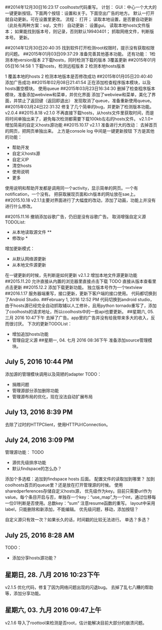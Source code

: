 ##2014年12月30日16:23:17
coolhosts代码重写。
计划：
GUI：中心一个大大的一键更新按钮。下面两个按钮：设置和关于。下面空出广告的地方。
默认一打开就自动更新。可在设置里更改。
流程：
打开；
读取本地设置，是否要自动更新（此处有两种方案：sql，文件）
自动更新：
	设置gui。
	读取本地hosts文件版本；
	如果能找到版本号，则记录，否则默认19940401；
	抓取网络文件，判断版本号。
	更新。

##2014年12月30日20:40:35
找到软件打开检测root权限时，提示没有获取权限的问题。
##2015年01月03日09:37:29
准备完善其他基本功能。
还有功能：
1检测本地version版本
2下载hosts，同时检测下载的版本
3覆盖更新
##2015年01月05日16:14:58
1 下载hosts，检测远程版本
2 检测本地hosts版本

1 覆盖本地的hosts
2 检测本地版本是否修改成功
##2015年01月05日20:40:40
添加广告成功
##2015年02月08日21:41:54
正在添加检查程序版本模块，以及hosts置空模块。
使用queue
##2015年03月23日16:34:30
删掉了检查程序版本模块，准备添加webview和菜单，并优化界面
添加了webview和菜单，美化了界面，并禁止了返回键（返回即退出）
发现取消了queue，准备重新使用queue。
##2015年03月24日22:31:32
修复了几个简单的bug，并更新了检测版本功能。
v2.0.4
##2015.8.18
v2.1.0 不再直接下载hosts，从hosts文件里获取时间，而是将时间单独出来了，避免每次检测都需要下载100kb左右的hosts文件。
v2.1.0+ 增加简易的自定义hosts源功能
##2015.10.17
v2.1.1
准备进行大的改动：
去掉首页的网页，把网页单独出来。
上方是console log
中间是一键更新按钮
下方是其他的功能：

+ 帮助开发
+ 自定义hosts源
+ 自定义IP
+ 清空hosts
+ 使用说明
+ 更多

使用说明和帮助开发都是调用同一个activity，显示简单的网页。一个有notification，一个没有。
把获取展现页面和ch版本的网址放在sae上。
##2015.10.18
v2.1.1主要对界面进行了大幅度的改动，添加了动画，功能上并没有进行什么修改。

##2015.11.16 
撤销添加谷歌广告，仍旧是没有谷歌广告。
取消增强自定义源
TODOList:

+ 从本地读取源文件	**
+ 修改ip	*

增加更新模式：

+ 从默认网络源更新
+ 从本地文件源更新

在一键更新的时候，先判断是如何更新
v2.1.2 增加本地文件源更新功能
##2015.11.20
允许直接从内置的浏览器里直接点击下载
TODO
直接从版本查看里点击更新
##2015.12.2
添加下载更新功能。
独立版本号作为一个textview
##2016.1.17
服务器端重写，接口更新，更新下客户端的接口使用。
代码都切换到了Android Studio.
##February 1, 2016 12:52 PM
代码切换到android studio，由于hosts源已经完全自动抓取辅以人工修补，且用python tornado重写了，添加了coolhosts的请求地址，所以coolhosts中的一些api也要更新。
##星期六, 05. 三月 2016 10:47下午 
去掉了广告。app里的广告并没有给我带来多大的收入，反而很讨厌。
下次的更新TODOList：

+ 增加追加hosts功能
+ 管理自定义源
##星期一, 04. 七月 2016 08:36下午 
准备添加source管理模块。
## July 5, 2016 10:44 PM
添加源的管理模块调用以及简陋的adapter
TODO：
+ 捐赠问题
+ 管理源部分添加删除功能
+ 管理源布局的优化，现在没法自动扩展布局
## July 13, 2016 8:39 PM
去除了过时的HTTPClient，使用HTTPUrlConnection。
## July 24, 2016 3:09 PM
管理源功能：
TODO

+ 源优先级排序功能
+ 默认findspace的怎么办？

添加个多选框：追加到findspace hosts 后面。
配置文件的读取加到哪里？
加到coolhosts首页的queue里？还是放在打开管理源的时候。
使用sharedperferences存储自定义hosts源，
优先级作为key。目前只需要url作为value。每个条目开启与否，单独存一个key：“use_map”,为一个int，通过位移每一位01判断是否使用。总数key：“sum”
注意resume函数的重写。
layout中采用label，只能删除和新添加，不能编辑。
优先级问题，移动，添加按钮？

自定义源只有效一次？如果长久的话，时间戳的比较无法进行。
单选？多选？
## July 25, 2016 8:28 AM

TODO：

+ 添加分享hosts源功能？

## 星期日, 28. 八月 2016 10:23下午 
v2.1.5
优化代码，修复了因为网络问题出现的闪退bug。
去掉了乱七八糟的帮助等，添加分享功能。
## 星期六, 03. 九月 2016 09:47上午 
v2.1.6 导入了roottool来检测是否root，估计能解决目前大部分的崩溃问题。
